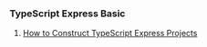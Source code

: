 ### TypeScript Express Basic

1. [How to Construct TypeScript Express Projects](https://toutiao.io/posts/6yxdar1/preview)
